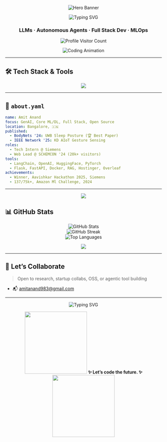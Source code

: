 <!-- Glitchy Hero Banner (Fallback to GIF if SVG fails)  -->
<p align="center">
  <img src="https://media.giphy.com/media/TilmLMmWrRYYHjLfub/giphy.gif" style="max-width: 100%; height: auto;" alt="Hero Banner"/>
</p>

<!-- Animated Wave Background (fallback with animated GIF) -->
<!-- <p align="center">
  <img src="https://raw.githubusercontent.com/Amitanand983/assets/main/animated_wave_fallback.gif" style="max-width: 100%; height: auto;" alt="Wave Animation Fallback"/>
</p> -->

<!-- Particle Typing Animation -->
<p align="center">
  <img src="https://readme-typing-svg.demolab.com?font=Fira+Code&pause=1000&center=true&vCenter=true&multiline=true&width=700&height=150&lines=Hi+%F0%9F%91%8B%2C+I'm+Amit+Anand;Full-Stack+Gen+AI+Engineer+%7C+Researcher" alt="Typing SVG" style="max-width: 100%; height: auto;"/>
</p>

<h3 align="center">LLMs · Autonomous Agents · Full Stack Dev · MLOps </h3>

<p align="center">
  <img src="https://komarev.com/ghpvc/?username=Amitanand983&color=blueviolet&style=flat-square&since=1010" alt="Profile Visitor Count" />
</p>

<!-- Developer GIF -->
<p align="center">
  <img src="https://media.giphy.com/media/qgQUggAC3Pfv687qPC/giphy.gif" style="max-width: 100%; height: auto;" alt="Coding Animation"/>
</p>

<!-- Animated Waving Hand and Rocket 
<p align="center">
  <img src="https://raw.githubusercontent.com/mayhemantt/mayhemantt/master/assets/rocket.gif" width="50"/>
  <img src="https://raw.githubusercontent.com/mayhemantt/mayhemantt/master/assets/hi.gif" width="40"/>
</p> -->

---

## 🛠️ Tech Stack & Tools

<p align="center">
  <img src="https://skillicons.dev/icons?i=py,tensorflow,pytorch,fastapi,flask,docker,git,github,vscode,figma,js,ts,react,nextjs,vercel,tailwind,linux,sqlite,mysql&perline=10" style="max-width: 100%; height: auto;"/>
</p>

---

## 🔮 `about.yaml`

```yaml
name: Amit Anand
focus: GenAI, Core ML/DL, Full Stack, Open Source
location: Bangalore, 🇮🇳
published:
  - BodyNets '24: UWB Sleep Posture (🏆 Best Paper)
  - IEEE Network '25: KD AIoT Gesture Sensing
roles:
  - Tech Intern @ Siemens 
  - Web Lead @ SCHEMCON '24 (20k+ visitors)
tools:
  - LangChain, OpenAI, HuggingFace, PyTorch
  - Flask, FastAPI, Docker, RAG, Hostinger, Overleaf
achievements:
  - Winner, Aavishkar Hackathon 2025, Siemens
  - 137/75k+, Amazon Ml Challenge, 2024
```

---

<!-- Animated Divider -->
<p align="center">
  <img src="https://user-images.githubusercontent.com/74038190/229037195-7b553f9f-3060-4de4-9c84-1ebac11ea6be.gif" style="max-width: 80%; height: auto;"/>
</p>

## 📊 GitHub Stats

<p align="center">
  <img src="https://github-readme-stats.vercel.app/api?username=Amitanand983&show_icons=true&theme=radical" alt="GitHub Stats" style="max-width: 100%; height: auto;"/>
  <br/>
  <img src="https://github-readme-streak-stats.herokuapp.com/?user=Amitanand983&theme=radical" alt="GitHub Streak" style="max-width: 100%; height: auto;"/>
  <br/>
  <img src="https://github-readme-stats.vercel.app/api/top-langs/?username=Amitanand983&layout=compact&theme=radical" alt="Top Languages" style="max-width: 100%; height: auto;"/>
</p>

<!-- Snake Animation Replacement with GitHub Trophy -->
<p align="center">
  <img src="https://github-profile-trophy.vercel.app/?username=Amitanand983&theme=radical&no-frame=true&margin-w=10&column=7" style="max-width: 100%; height: auto;"/>
</p>

---

## 🤝 Let’s Collaborate

> Open to research, startup collabs, OSS, or agentic tool building

- 📬 [amitanand983@gmail.com](mailto:amitanand983@gmail.com)

---

<p align="center">
  <img src="https://readme-typing-svg.demolab.com?font=Roboto+Mono&weight=500&pause=1000&color=00FF00&center=true&vCenter=true&width=700&lines=Autonomous+AI+Agents...;LangChain+Pipelines...;OSS+Infra+for+Impactful+AI..." alt="Typing SVG" style="max-width: 100%; height: auto;"/>
</p>

<p align="center">
  <img src="https://media.giphy.com/media/du3J3cXyzhj75IOgvA/giphy.gif" width="200"/>
  <b>✨ Let’s code the future. ✨</b>
  <img src="https://media.giphy.com/media/RbDKaczqWovIugyJmW/giphy.gif" width="200"/>
</p>
